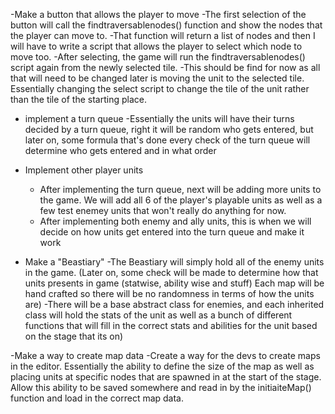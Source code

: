-Make a button that allows the player to move
    -The first selection of the button will call the findtraversablenodes() function and show the nodes that the player can move to.
    -That function will return a list of nodes and then I will have to write a script that allows the player to select which node to move too.
    -After selecting, the game will run the findtraversablenodes() script again from the newly selected tile. 
-This should be find for now as all that will need to be changed later is moving the unit to the selected tile. Essentially changing the select script to change the tile of the unit rather than the tile of the starting place. 

- implement a turn queue
    -Essentially the units will have their turns decided by a turn queue, right 
        it will be random who gets entered, but later on, some formula that's
        done every check of the turn queue will determine who gets entered and 
        in what order
    
- Implement other player units
    - After implementing the turn queue, next will be adding more units to the 
        game. We will add all 6 of the player's playable units as well as a few 
        test enemey units that won't really do anything for now. 
    - After implementing both enemy and ally units, this is when we will decide
        on how units get entered into the turn queue and make it work
- Make a "Beastiary"
    -The Beastiary will simply hold all of the enemy units in the game. (Later 
        on, some check will be made to determine how that units presents in game (statwise, ability wise and stuff) Each map will be hand crafted so there will be no randomness in terms of how the units are)
    -There will be a base abstract class for enemies, and each inherited class will hold the stats of the unit as well as a bunch of different functions that will fill in the correct stats and abilities for the unit based on the stage that its on)

-Make a way to create map data
    -Create a way for the devs to create maps in the editor. Essentially the ability to define the size of the map as well as placing units at specific nodes that are spawned in at the start of the stage. Allow this ability to be saved somewhere and read in by the initiaiteMap() function and load in the correct map data. 